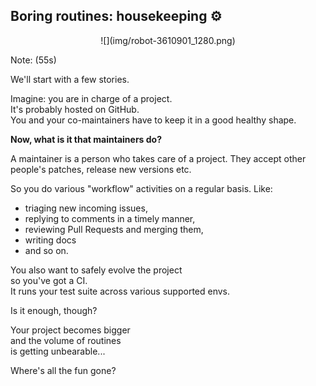 ## Boring routines: housekeeping ⚙

<center>
![](img/robot-3610901_1280.png)
<!-- .element: style="border: none;" -->
<!-- https://pixabay.com/illustrations/robot-automation-ai-robotics-3610901/ -->
<!-- ![](https://images.pexels.com/photos/9281/blue-industry-business-moving.jpg?cs=srgb&dl=automation-cog-cogwheel-9281.jpg&fm=jpg) -->
<!-- .element: style="border: none;" -->
</center>

Note: (55s)

We'll start with a few stories.

Imagine: you are in charge of a project.<br>
It's probably hosted on GitHub.<br>
You and your co-maintainers
have to keep it in a good healthy shape.

**Now, what is it that maintainers do?**

A maintainer is a person
who takes care of a project.
They accept other people's patches,
release new versions etc.

So you do various "workflow" activities
on a regular basis. Like:
- triaging new incoming issues,
- replying to comments in a timely manner,
- reviewing Pull Requests and merging them,
- writing docs
- and so on.

You also want to safely evolve the project<br>
so you've got a CI.<br>
It runs your test suite across various supported envs.

Is it enough, though?

Your project becomes bigger<br>
and the volume of routines<br>
is getting unbearable...

Where's all the fun gone?

